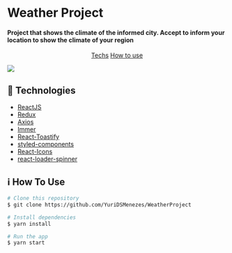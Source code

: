 <h1>Weather Project </h1>
<h4>Project that shows the climate of the informed city. Accept to inform your location to show the climate of your region </h4>
<p align="center">
  <a href="#rocket-technologies">Techs</a>
  <a href="=#information_source-how-to-use">How to use</a>
  </p>
<img src="https://user-images.githubusercontent.com/49171033/72296960-9fc8e380-3639-11ea-86d7-47a6a5442862.png" />

## :rocket: Technologies
-  [ReactJS](https://reactjs.org/)
-  [Redux](https://redux.js.org/)
-  [Axios](https://github.com/axios/axios)
-  [Immer](https://github.com/immerjs/immer)
-  [React-Toastify](https://fkhadra.github.io/react-toastify/)
-  [styled-components](https://www.styled-components.com/)
-  [React-Icons](https://react-icons.netlify.com/)
-  [react-loader-spinner](https://github.com/mhnpd/react-loader-spinner)


## :information_source: How To Use


```bash
# Clone this repository
$ git clone https://github.com/YuriDSMenezes/WeatherProject

# Install dependencies
$ yarn install

# Run the app
$ yarn start
```
